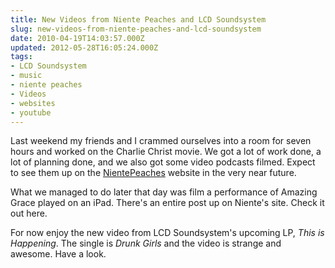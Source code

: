 ```yaml
---
title: New Videos from Niente Peaches and LCD Soundsystem
slug: new-videos-from-niente-peaches-and-lcd-soundsystem
date: 2010-04-19T14:03:57.000Z
updated: 2012-05-28T16:05:24.000Z
tags:
- LCD Soundsystem
- music
- niente peaches
- Videos
- websites
- youtube
---
```


<p>Last weekend my friends and I crammed ourselves into a room for seven hours and worked on the Charlie Christ movie.  We got a lot of work done, a lot of planning done, and we also got some video podcasts filmed.  Expect to see them up on the <a href="http://nientepeaches.com/">NientePeaches</a> website in the very near future.</p>

<p>What we managed to do later that day was film a performance of Amazing Grace played on an iPad.  There's an entire post up on Niente's site.  Check it out here.</p>

<p>For now enjoy the new video from LCD Soundsystem's upcoming LP, <em>This is Happening</em>.  The single is <em>Drunk Girls</em> and the video is strange and awesome.  Have a look.</p>

<p><object classid="clsid:d27cdb6e-ae6d-11cf-96b8-444553540000" width="560" height="340" codebase="http://download.macromedia.com/pub/shockwave/cabs/flash/swflash.cab#version=6,0,40,0"><param name="allowFullScreen" value="true" /><param name="allowscriptaccess" value="always" /><param name="src" value="http://www.youtube.com/v/qdRaf3-OEh4&amp;hl=en_US&amp;fs=1&amp;" /><param name="allowfullscreen" value="true" /><embed type="application/x-shockwave-flash" width="560" height="340" src="http://www.youtube.com/v/qdRaf3-OEh4&amp;hl=en_US&amp;fs=1&amp;" allowscriptaccess="always" allowfullscreen="true"></embed></object></p>

<div class="zemanta-pixie" style="margin-top: 10px; height: 15px;"><img class="zemanta-pixie-img" style="border: none; float: right;" src="http://img.zemanta.com/pixy.gif?x-id=a6c65ed7-7630-4fe1-bb47-e1ebbd00f07d" alt="" /><span class="zem-script more-related pretty-attribution"><script src="http://static.zemanta.com/readside/loader.js" type="text/javascript"></script></span></div>

